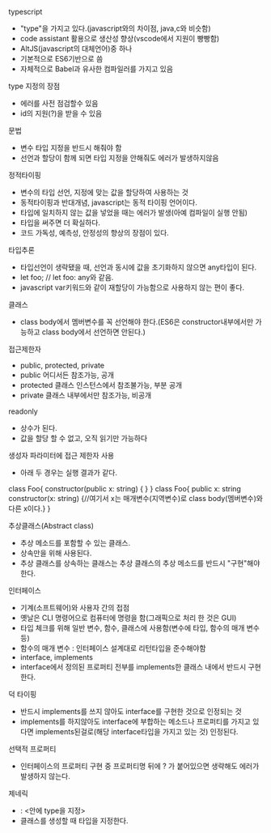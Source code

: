typescript 
- "type"을 가지고 있다.(javascript와의 차이점, java,c와 비슷함)
- code assistant 활용으로 생산성 향상(vscode에서 지원이 빵빵함)
- AltJS(javascript의 대체언어)중 하나
- 기본적으로 ES6기반으로 씀
- 자체적으로 Babel과 유사한 컴파일러를 가지고 있음

type 지정의 장점
- 에러를 사전 점검할수 있음
- id의 지원(?)을 받을 수 있음


문법
- 변수 타입 지정을 반드시 해줘야 함
- 선언과 할당이 함께 되면 타입 지정을 안해줘도 에러가 발생하지않음


정적타이핑
- 변수의 타입 선언, 지정에 맞는 값을 할당하여 사용하는 것
- 동적타이핑과 반대개념, javascript는 동적 타이핑 언어이다.
- 타입에 일치하지 않는 값을 넣었을 때는 에러가 발생(아예 컴파일이 실행 안됨)
- 타입을 써주면 더 확실하다.
- 코드 가독성, 예측성, 안정성의 향상의 장점이 있다.


타입추론
- 타입선언이 생략됐을 때, 선언과 동시에 값을 초기화하지 않으면 any타입이 된다.
- let foo; // let foo: any와 같음.
- javascript var키워드와 같이 재할당이 가능함으로 사용하지 않는 편이 좋다.


클래스
- class body에서 멤버변수를 꼭 선언해야 한다.(ES6은 constructor내부에서만 가능하고 class body에서 선언하면 안된다.)

접근제한자
- public, protected, private
- public 어디서든 참조가능, 공개
- protected 클래스 인스턴스에서 참조불가능, 부분 공개
- private 클래스 내부에서만 참조가능, 비공개

readonly
- 상수가 된다.
- 값을 할당 할 수 없고, 오직 읽기만 가능하다


생성자 파라미터에 접근 제한자 사용
- 아래 두 경우는 실행 결과가 같다.

class Foo{
    constructor(public x: string) { }
}
class Foo{
    public x: string
    constructor(x: string) {//여기서 x는 매개변수(지역변수)로 class body(멤버변수)와 다른 x이다.}
}


추상클래스(Abstract class)
- 추상 메소드를 포함할 수 있는 클래스.
- 상속만을 위해 사용된다.
- 추상 클래스를 상속하는 클래스는 추상 클래스의 추상 메소드를 반드시 "구현"해야 한다.


인터페이스
- 기계(소프트웨어)와 사용자 간의 접점
- 옛날은 CLI 명령어으로 컴퓨터에 명령을 함(그래픽으로 처리 한 것은 GUI)
- 타입 체크를 위해 일반 변수, 함수, 클래스에 사용함(변수에 타입, 함수의 매개 변수 등)
- 함수의 매개 변수 : 인터페이스 설계대로 리턴타입을 준수해야함
- interface, implements
- interface에서 정의된 프로퍼티 전부를 implements한 클래스 내에서 반드시 구현한다.


덕 타이핑
- 반드시 implements를 쓰지 않아도 interface를 구현한 것으로 인정되는 것
- implements를 하지않아도 interface에 부합하는 메소드나 프로퍼티를 가지고 있다면 implements된걸로(해당 interface타입을 가지고 있는 것) 인정된다.


선택적 프로퍼티
- 인터페이스의 프로퍼티 구현 중 프로퍼티명 뒤에 ? 가 붙어있으면 생략해도 에러가 발생하지 않는다.


제네릭
- <T> : <안에 type을 지정>
- 클래스를 생성할 때 타입을 지정한다.

